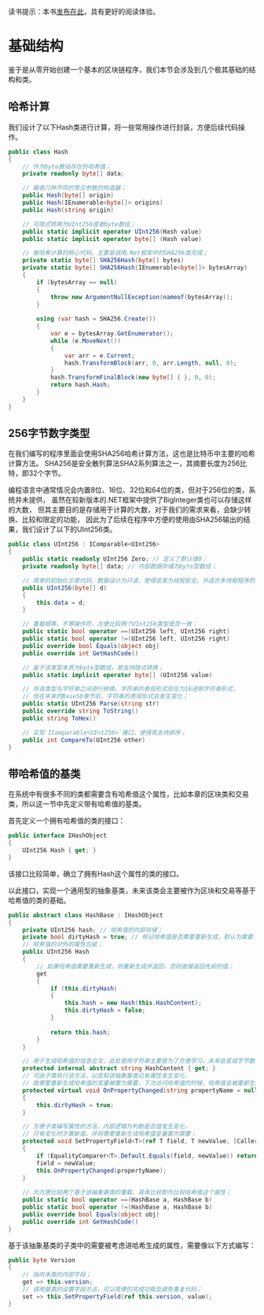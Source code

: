 读书提示：本书[发布在此](https://book.uchaindb.com/)，具有更好的阅读体验。

# 基础结构

鉴于是从零开始创建一个基本的区块链程序，我们本节会涉及到几个极其基础的结构和类。

## 哈希计算

我们设计了以下Hash类进行计算，将一些常用操作进行封装，方便后续代码操作。

```cs
public class Hash  
{  
    // 作为byte数组存在的哈希值；
    private readonly byte[] data;  

    // 接收几种不同的常见参数的构造器；
    public Hash(byte[] origin)  
    public Hash(IEnumerable<byte[]> origins)  
    public Hash(string origin)  

    // 可隐式转换为UInt256或者byte数组；
    public static implicit operator UInt256(Hash value)  
    public static implicit operator byte[] (Hash value)  

    // 做哈希计算的核心代码，主要是调用.Net框架中的SHA256类完成；
    private static byte[] SHA256Hash(byte[] bytes)  
    private static byte[] SHA256Hash(IEnumerable<byte[]> bytesArray)  
    {  
        if (bytesArray == null)  
        {  
            throw new ArgumentNullException(nameof(bytesArray));  
        }  
  
        using (var hash = SHA256.Create())  
        {  
            var e = bytesArray.GetEnumerator();  
            while (e.MoveNext())  
            {  
                var arr = e.Current;  
                hash.TransformBlock(arr, 0, arr.Length, null, 0);  
            }  
            hash.TransformFinalBlock(new byte[] { }, 0, 0);  
            return hash.Hash;  
        }  
    }
}  
```
<!-- code:ClassicBlockChain/Entity/Hash.cs;branch:1_2_basic_blockchain -->

## 256字节数字类型

在我们编写的程序里面会使用SHA256哈希计算方法，这也是比特币中主要的哈希计算方法。
SHA256是安全散列算法SHA2系列算法之一，其摘要长度为256比特，即32个字节。

编程语言中通常情况会内置8位、16位、32位和64位的类，但对于256位的类，系统并未提供，
虽然在较新版本的.NET框架中提供了BigInteger类也可以存储这样的大数，
但其主要目的是存储用于计算的大数，对于我们的需求来看，会缺少转换、比较和限定的功能，
因此为了后续在程序中方便的使用由SHA256输出的结果，我们设计了以下的UInt256类。

```cs
public class UInt256 : IComparable<UInt256>    
{    
    public static readonly UInt256 Zero; // 定义了默认值0；
    private readonly byte[] data; // 内部数据存储为byte型数组；

    // 简单的初始化示意代码，数据设计为只读，使得该类为线程安全，并适合多线程程序的环境；
    public UInt256(byte[] d)    
    {    
        this.data = d;    
    }    

    // 重载相等、不等操作符，方便比较两个UInt256类型是否一致；
    public static bool operator ==(UInt256 left, UInt256 right)    
    public static bool operator !=(UInt256 left, UInt256 right)    
    public override bool Equals(object obj)    
    public override int GetHashCode()    

    // 鉴于该类型本质为byte型数组，故支持隐式转换；
    public static implicit operator byte[] (UInt256 value)    

    // 将该类型与字符串之间进行转换，字符串的表现形式现在为16进制字符串形式，
    // 但在未来的Base58章节后，字符串的表现形式会发生变化；
    public static UInt256 Parse(string str)    
    public override string ToString()    
    public string ToHex()    

    // 实现`IComparable<UInt256>`接口，使得其支持排序；
    public int CompareTo(UInt256 other)    
}    
```
<!-- code:ClassicBlockChain/Entity/UInt256.cs;branch:1_2_basic_blockchain -->

## 带哈希值的基类

在系统中有很多不同的类都需要含有哈希值这个属性，比如本章的区块类和交易类，所以这一节中先定义带有哈希值的基类。

首先定义一个拥有哈希值的类的接口：

```cs
public interface IHashObject  
{  
    UInt256 Hash { get; }  
}  
```
<!-- code:ClassicBlockChain/Entity/IHashObject.cs;branch:1_2_basic_blockchain -->

该接口比较简单，确立了拥有Hash这个属性的类的接口。

以此接口，实现一个通用型的抽象基类，未来该类会主要被作为区块和交易等基于哈希值的类的基础。

```cs
public abstract class HashBase : IHashObject  
{  
    private UInt256 hash; // 哈希值的内部存储；
    private bool dirtyHash = true; // 标记哈希值是否需要重新生成，默认为需要；
    // 哈希值的对外的属性包装；
    public UInt256 Hash  
    {  
        // 如果哈希值需要重新生成，则重新生成并返回，否则直接返回先前的值；
        get  
        {  
            if (this.dirtyHash)  
            {  
                this.hash = new Hash(this.HashContent);  
                this.dirtyHash = false;  
            }  
  
            return this.hash;  
        }  
    }  

    // 用于生成哈希值的信息全文，此处使用字符串主要是为了方便学习，未来会变成字节数组；
    protected internal abstract string HashContent { get; }  
    // 可由子类执行该方法，以告知该抽象基类已有属性发生变化，
    // 故需要重新生成哈希值的变量被置为需要，下次访问哈希值的时候，哈希值会被重新生成，以反映最新的属性情况；
    protected virtual void OnPropertyChanged(string propertyName = null)  
    {  
        this.dirtyHash = true;  
    }  

    // 方便子类编写属性的方法，内部逻辑为判断是否值发生变化，
    // 只有变化时才置新值，并将需要重新生成哈希值变量置为需要；
    protected void SetPropertyField<T>(ref T field, T newValue, [CallerMemberName]string propertyName = "")  
    {  
        if (EqualityComparer<T>.Default.Equals(field, newValue)) return;  
        field = newValue;  
        this.OnPropertyChanged(propertyName);  
    }  
  
    // 为方便比较两个基于该抽象基类的重载，具体比较即为比较哈希值这个属性；
    public static bool operator ==(HashBase a, HashBase b)  
    public static bool operator !=(HashBase a, HashBase b)  
    public override bool Equals(object obj)  
    public override int GetHashCode()  
}  
```
<!-- code:ClassicBlockChain/Entity/HashBase.cs;branch:1_2_basic_blockchain -->

基于该抽象基类的子类中的需要被考虑进哈希生成的属性，需要像以下方式编写：

```cs
public byte Version  
{  
    // 指向本类的内部字段；
    get => this.version;  
    // 调用基类的设置字段方法，可以简便的完成功能及避免重复代码；
    set => this.SetPropertyField(ref this.version, value);  
}  
```
<!-- code:ClassicBlockChain/Entity/Tx.cs;branch:1_2_basic_blockchain;line:14-18 -->

